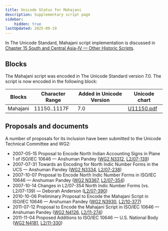 ```yaml
---
title: Unicode Status for Mahajani
description: Supplementary script page
sidebar:
    hidden: true
lastUpdated: 2025-09-19
---
```


In The Unicode Standard, Mahajani script implementation is discussed in [Chapter 15 South and Central Asia-IV — Other Historic Scripts](https://www.unicode.org/versions/latest/core-spec/chapter-15/#G89564).

## Blocks

The Mahajani script was encoded in The Unicode Standard version 7.0. The script is now encoded in the following block:

| Blocks | Character Range | Added in Unicode Version | Unicode chart |
| ------ | --------------- | ------------------------ | ------------- |
| Mahajani  | 11150..1117F | 7.0 | [U11150.pdf](http://www.unicode.org/charts/PDF/U11150.pdf) |

## Proposals and documents

A number of proposals for its inclusion have been submitted to the Unicode Technical Committee and WG2:
- 2007-05-15 Proposal to Encode North Indian Accounting Signs in Plane 1 of ISO/IEC 10646 — Anshuman Pandey  ([WG2 N3312](https://www.unicode.org/wg2/docs/n3312.pdf), [L2/07-139](http://www.unicode.org/cgi-bin/GetMatchingDocs.pl?L2/07-139))
- 2007-07-31 Towards an Encoding for North Indic Number Forms in the UCS — Anshuman Pandey ([WG2 N3334](https://www.unicode.org/wg2/docs/n3334.pdf), [L2/07-238](http://www.unicode.org/cgi-bin/GetMatchingDocs.pl?L2/07-238))
- 2007-10-07 Proposal to Encode North Indic Number Forms in ISO/IEC 10646 — Anshuman Pandey ([WG2 N3367](https://www.unicode.org/wg2/docs/n3367.pdf), [L2/07-354](http://www.unicode.org/cgi-bin/GetMatchingDocs.pl?L2/07-354))
- 2007-10-14 Changes in L2/07-354 North Indic Number Forms (vs. L2/07-139) — Deborah Anderson ([L2/07-390](http://www.unicode.org/cgi-bin/GetMatchingDocs.pl?L2/07-390))
- 2010-10-06 Preliminary Proposal to Encode the Mahajani Script in ISO/IEC 10646 — Anshuman Pandey ([WG2 N3930](https://www.unicode.org/wg2/docs/n3930.pdf), [L2/10-377](http://www.unicode.org/cgi-bin/GetMatchingDocs.pl?L2/10-377))
- 2011-07-12 Proposal to Encode the Mahajani Script in ISO/IEC 10646 — Anshuman Pandey ([WG2 N4126](https://www.unicode.org/wg2/docs/n4126.pdf), [L2/11-274](http://www.unicode.org/cgi-bin/GetMatchingDocs.pl?L2/11-274))
- 2011-11-04 Proposed Additions to ISO/IEC 10646 — U.S. National Body ([WG2 N4181](https://www.unicode.org/wg2/docs/n4181.pdf), [L2/11-330](http://www.unicode.org/cgi-bin/GetMatchingDocs.pl?L2/11-330))
